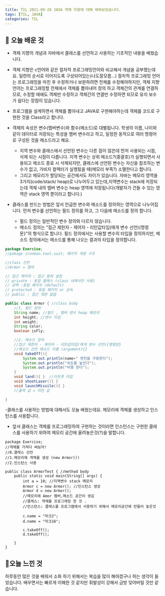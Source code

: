 ```yaml
---
title: TIL 2021-09-28 JAVA 객체 지향에 대해 배워보았습니다. 
tags: [TIL, JAVA]
categories: TIL
---
```

## 👀 오늘 배운 것 
- 객체 지향의 개념과 자바에서 클래스를 선언하고 사용하는 기초적인 내용을 배웠습니다.

- 객체 지향은 c언어와 같은 절차적 프로그래밍언어와 비교해서 개념을 공부했는데요. 일련의 순서로 이어지도록 구성되어있는(나도잘모름...) 절차적 프로그래밍 언어는 프로그래밍을 마친 후 수정하거나 보완하려면 전체를 수정해야하지만, 객체 지향 언어는 프로그래밍할 전체에서 객체를 뽑아내어 정의 하고 객체간의 관계를 연결하므로, 수정할 때에도 객체만 수정하고 객체간의 연결만 수정하면 되므로 유지 보수가 쉽다는 장점이 있습니다. 

- 프로그램을 설계하면서 객체를 뽑아내고 JAVA로 구현해야하는데 객체를 코드로 구현한 것을 Class라고 합니다. 

 - 객체의 속성은 변수(멤버변수)와 함수(메소드)로 대별됩니다. 학생의 이름, 나이와 같이 데이터로 저장되는 특성을 멤버 변수라고 하고, 일정한 동작으로 여러 명령어로 구성된 것을 메소드라고 해요. 
   - 지역 변수와 클래스에서 선언된 변수는 다른 점이 많은데 먼저 사용되는 시점, 삭제 되는 시점이 다릅니다. 지역 변수는 상위 메소드?(중괄호)가 실행되면서 사용되고 메소드 종료 시 삭제되지만, 클래스에 선언된 변수는 자신을 참조하는 변수가 없고, 가비지 컬렉터가 실행됬을 때(메모리 부족?) 소멸한다고 합니다. 
   - 그리고 메모리가 할당되는 공간에서도 차이가 있습니다. 자바는 메모리 영역을 3가지(code/stack/ heap)로 나누어두고 있는데,지역변수는 stack에 저장되는데 객체 내의 멤버 변수는 heap 영역에 저장됩니다(개발자가 건들 수 있는 영역은 stack 영역 뿐이라고 합니다.)
   
- 클래스를 만드는 방법은 앞서 언급한 변수와 메소드를 정의하는 영역으로 나누어집니다. 먼저 변수를 선언하는 필드 정의를 하고, 그 다음에 메소드를 정의 합니다. 
    - 필드 정의는 일반적인 변수 정의와 다르지 않습니다.
    - 메소드 정의는 "접근 제한자 - 제어자 - 리턴값타입(매개 변수 선언){명령문}"의 형식으로 합니다. 필드 정의에서는 사용할 변수의 타입을 정의하지만, 메소드 정의에서는 메소드를 통해 나오는 결과의 타입을 정의합니다.

```java
package Exercise;
//pakage ironman.tool.suit; 패키지 계층 구조

//class 선언
//Armor = 멤버

// 접근 제어자 : 접근 범위 설정
// private : 동일 클래스 (class 내에서만 사용)
// 공백 :동일 패키지 (default)
// protected : 동일 패키지 or 상속
// public : 접근 제한 없음

public class Armor { //class body
    //1. 필드 정의
    String name; //필드 , 멤버 변수 heap 메모리
    int height; //변수 타입
    int weight;
    String color;
    boolean isFly;

    //2. 메소드 정의
    //접근 제한자 - 제어자 - 리턴값타입(매개 변수 선언){명령문}
    //메소드 선언 메소드 이름 (argument){}
    void takeOff(){
        System.out.println(name+" 엔진을 구동한다");
        System.out.println("속도를 높인다");
        System.out.println("비행 한다");
    }
    void land(){ }  //아웃풋 타입
    void shootLaser(){ }
    void launchMissile(){ }
    //출력 값 = 리턴 값

}
```

-클래스를 사용하는 방법에 대해서도 오늘 배웠는데요. 메모리에 객체를 생성하고 인스턴스를 사용합니다. 
- 앞서 클래스는 객체를 프로그래밍하여 구현하는 것이라면 인스턴스는 구현한 클래스를 사용하기 위하여 메모리 공간에 올려놓은것(?)을 말합니다. 

```
package Exercise;
//객체를 가져다 써보자!
//0.클래스 선언
//1.메모리에 객체를 생성 (new Armor())
//2.인스턴스 사용

public class ArmorTest { //method body
    public static void main(String[] args) {
        int a = 10; //지역변수 stack 메모리
        Armor c = new Armor(); //인스턴스 생성
        Armor d = new Armor();
        //메모리에 Amor 멤버,메소드 공간이 생김
        //클래스: 객체를 프로그래밍 한 것 .
        //인스턴스: 클래스를 프로그램에서 사용하기 위해서 메모리공간에 만들어 놓은것

        c.name = "마크2";
        d.name = "마크16";

        c.takeOff();
        d.takeOff();

    }
}
```


## 🥳오늘 느낀 것 
하루동안 많은 것을 배워서 소화 하기 위해서는 복습을 많이 해야겠구나 하는 생각이 들었습니다. 배우면서는 빠르게 이해한 것 같지만 휘발성이 강해서 금방 잊어버릴 것만 같습니다.



